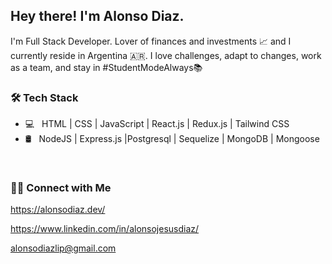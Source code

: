 <h2> Hey there! I'm Alonso Diaz.</h2>

I'm Full Stack Developer.
Lover of finances and investments 📈 and I currently reside in Argentina 🇦🇷.
I love challenges, adapt to changes, work as a team, and stay in #StudentModeAlways📚
<br/>

<h3>🛠 Tech Stack</h3>

- 💻 &nbsp; HTML | CSS | JavaScript | React.js | Redux.js | Tailwind CSS
- 🛢 &nbsp;  NodeJS | Express.js |Postgresql | Sequelize | MongoDB | Mongoose 

<br/>

<h3> 🤝🏻 Connect with Me </h3>

https://alonsodiaz.dev/<br/>

https://www.linkedin.com/in/alonsojesusdiaz/<br/>

alonsodiazlip@gmail.com<br/>
